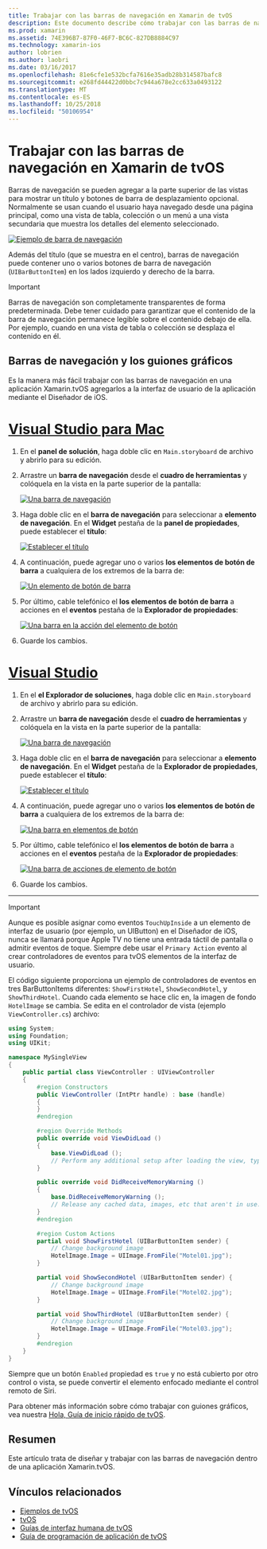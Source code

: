 ```yaml
---
title: Trabajar con las barras de navegación en Xamarin de tvOS
description: Este documento describe cómo trabajar con las barras de navegación en una aplicación de tvOS con Xamarin. Describe cómo configurar las barras de navegación en un guión gráfico y responder a eventos de estos botones.
ms.prod: xamarin
ms.assetid: 74E396B7-87F0-46F7-BC6C-827DB8884C97
ms.technology: xamarin-ios
author: lobrien
ms.author: laobri
ms.date: 03/16/2017
ms.openlocfilehash: 81e6cfe1e532bcfa7616e35adb28b314587bafc8
ms.sourcegitcommit: e268fd44422d0bbc7c944a678e2cc633a0493122
ms.translationtype: MT
ms.contentlocale: es-ES
ms.lasthandoff: 10/25/2018
ms.locfileid: "50106954"
---
```

# <a name="working-with-tvos-navigation-bars-in-xamarin"></a>Trabajar con las barras de navegación en Xamarin de tvOS

Barras de navegación se pueden agregar a la parte superior de las vistas para mostrar un título y botones de barra de desplazamiento opcional. Normalmente se usan cuando el usuario haya navegado desde una página principal, como una vista de tabla, colección o un menú a una vista secundaria que muestra los detalles del elemento seleccionado.

[![](navigation-bars-images/navbar01.png "Ejemplo de barra de navegación")](navigation-bars-images/navbar01.png#lightbox)

Además del título (que se muestra en el centro), barras de navegación puede contener uno o varios botones de barra de navegación (`UIBarButtonItem`) en los lados izquierdo y derecho de la barra.

> [!IMPORTANT]
> Barras de navegación son completamente transparentes de forma predeterminada. Debe tener cuidado para garantizar que el contenido de la barra de navegación permanece legible sobre el contenido debajo de ella. Por ejemplo, cuando en una vista de tabla o colección se desplaza el contenido en él.

<a name="Navigation-Bars-and-Storyboards" />

## <a name="navigation-bars-and-storyboards"></a>Barras de navegación y los guiones gráficos

Es la manera más fácil trabajar con las barras de navegación en una aplicación Xamarin.tvOS agregarlos a la interfaz de usuario de la aplicación mediante el Diseñador de iOS.

# <a name="visual-studio-for-mactabmacos"></a>[Visual Studio para Mac](#tab/macos)

1. En el **panel de solución**, haga doble clic en `Main.storyboard` de archivo y abrirlo para su edición.
1. Arrastre un **barra de navegación** desde el **cuadro de herramientas** y colóquela en la vista en la parte superior de la pantalla: 

    [![](navigation-bars-images/navbar02.png "Una barra de navegación")](navigation-bars-images/navbar02.png#lightbox)
1. Haga doble clic en el **barra de navegación** para seleccionar a **elemento de navegación**. En el **Widget** pestaña de la **panel de propiedades**, puede establecer el **título**: 

    [![](navigation-bars-images/navbar03.png "Establecer el título")](navigation-bars-images/navbar03.png#lightbox)
1. A continuación, puede agregar uno o varios **los elementos de botón de barra** a cualquiera de los extremos de la barra de: 

    [![](navigation-bars-images/navbar04.png "Un elemento de botón de barra")](navigation-bars-images/navbar04.png#lightbox)
1. Por último, cable telefónico el **los elementos de botón de barra** a acciones en el **eventos** pestaña de la **Explorador de propiedades**: 

    [![](navigation-bars-images/navbar05.png "Una barra en la acción del elemento de botón")](navigation-bars-images/navbar05.png#lightbox)
1. Guarde los cambios.


# <a name="visual-studiotabwindows"></a>[Visual Studio](#tab/windows)


1. En el **el Explorador de soluciones**, haga doble clic en `Main.storyboard` de archivo y abrirlo para su edición.
1. Arrastre un **barra de navegación** desde el **cuadro de herramientas** y colóquela en la vista en la parte superior de la pantalla: 

    [![](navigation-bars-images/navbar02-vs.png "Una barra de navegación")](navigation-bars-images/navbar02-vs.png#lightbox)
1. Haga doble clic en el **barra de navegación** para seleccionar a **elemento de navegación**. En el **Widget** pestaña de la **Explorador de propiedades**, puede establecer el **título**: 

    [![](navigation-bars-images/navbar03-vs.png "Establecer el título")](navigation-bars-images/navbar03-vs.png#lightbox)
1. A continuación, puede agregar uno o varios **los elementos de botón de barra** a cualquiera de los extremos de la barra de: 

    [![](navigation-bars-images/navbar04-vs.png "Una barra en elementos de botón")](navigation-bars-images/navbar04-vs.png#lightbox)
1. Por último, cable telefónico el **los elementos de botón de barra** a acciones en el **eventos** pestaña de la **Explorador de propiedades**: 

    [![](navigation-bars-images/navbar05-vs.png "Una barra de acciones de elemento de botón")](navigation-bars-images/navbar05-vs.png#lightbox)
1. Guarde los cambios.


-----

> [!IMPORTANT]
> Aunque es posible asignar como eventos `TouchUpInside` a un elemento de interfaz de usuario (por ejemplo, un UIButton) en el Diseñador de iOS, nunca se llamará porque Apple TV no tiene una entrada táctil de pantalla o admitir eventos de toque. Siempre debe usar el `Primary Action` evento al crear controladores de eventos para tvOS elementos de la interfaz de usuario.

El código siguiente proporciona un ejemplo de controladores de eventos en tres BarButtonItems diferentes: `ShowFirstHotel`, `ShowSecondHotel`, y `ShowThirdHotel`. Cuando cada elemento se hace clic en, la imagen de fondo `HotelImage` se cambia. Se edita en el controlador de vista (ejemplo `ViewController.cs`) archivo:

```csharp
using System;
using Foundation;
using UIKit;

namespace MySingleView
{
    public partial class ViewController : UIViewController
    {
        #region Constructors
        public ViewController (IntPtr handle) : base (handle)
        {
        }
        #endregion

        #region Override Methods
        public override void ViewDidLoad ()
        {
            base.ViewDidLoad ();
            // Perform any additional setup after loading the view, typically from a nib.
        }

        public override void DidReceiveMemoryWarning ()
        {
            base.DidReceiveMemoryWarning ();
            // Release any cached data, images, etc that aren't in use.
        }
        #endregion

        #region Custom Actions
        partial void ShowFirstHotel (UIBarButtonItem sender) {
            // Change background image
            HotelImage.Image = UIImage.FromFile("Motel01.jpg");
        }

        partial void ShowSecondHotel (UIBarButtonItem sender) {
            // Change background image
            HotelImage.Image = UIImage.FromFile("Motel02.jpg");
        }

        partial void ShowThirdHotel (UIBarButtonItem sender) {
            // Change background image
            HotelImage.Image = UIImage.FromFile("Motel03.jpg");
        }
        #endregion
    }
}
```

Siempre que un botón `Enabled` propiedad es `true` y no está cubierto por otro control o vista, se puede convertir el elemento enfocado mediante el control remoto de Siri.

Para obtener más información sobre cómo trabajar con guiones gráficos, vea nuestra [Hola, Guía de inicio rápido de tvOS](~/ios/tvos/get-started/hello-tvos.md). 

<a name="Summary" />

## <a name="summary"></a>Resumen

Este artículo trata de diseñar y trabajar con las barras de navegación dentro de una aplicación Xamarin.tvOS.



## <a name="related-links"></a>Vínculos relacionados

- [Ejemplos de tvOS](https://developer.xamarin.com/samples/tvos/all/)
- [tvOS](https://developer.apple.com/tvos/)
- [Guías de interfaz humana de tvOS](https://developer.apple.com/tvos/human-interface-guidelines/)
- [Guía de programación de aplicación de tvOS](https://developer.apple.com/library/prerelease/tvos/documentation/General/Conceptual/AppleTV_PG/)
